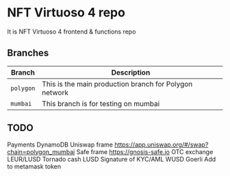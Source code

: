 # NFT Virtuoso 4 repo
It is NFT Virtuoso 4 frontend & functions repo
 

## Branches
| Branch                           | Description   |
| -------------------------------- | ------------- |
| `polygon`                           | This is the main production branch for Polygon network |
| `mumbai`                         | This branch is for testing on mumbai |

## TODO

Payments DynamoDB
Uniswap frame https://app.uniswap.org/#/swap?chain=polygon_mumbai
Safe frame https://gnosis-safe.io
OTC exchange LEUR/LUSD
Tornado cash LUSD
Signature of KYC/AML
WUSD Goerli
Add to metamask token




